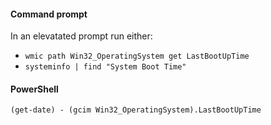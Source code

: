 #### Command prompt
In an elevatated  prompt run either:
- ```wmic path Win32_OperatingSystem get LastBootUpTime ```
- ```systeminfo | find "System Boot Time" ```

#### PowerShell

```(get-date) - (gcim Win32_OperatingSystem).LastBootUpTime ```